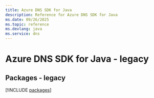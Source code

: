 ```yaml
---
title: Azure DNS SDK for Java
description: Reference for Azure DNS SDK for Java
ms.date: 09/26/2025
ms.topic: reference
ms.devlang: java
ms.service: dns
---
```

# Azure DNS SDK for Java - legacy
## Packages - legacy
[!INCLUDE [packages](dns-index.md)]